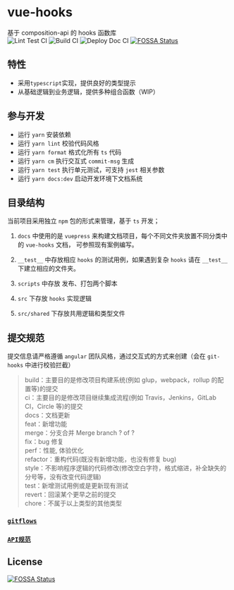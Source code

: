 # vue-hooks

基于 composition-api 的 hooks 函数库  
![Lint Test CI](https://github.com/xuguo-code/vue-hooks/workflows/Lint%20Test%20CI/badge.svg)
![Build CI](https://github.com/xuguo-code/vue-hooks/workflows/Build%20CI/badge.svg)
![Deploy Doc CI](https://github.com/xuguo-code/vue-hooks/workflows/Deploy%20Doc%20CI/badge.svg)
[![FOSSA Status](https://app.fossa.com/api/projects/git%2Bgithub.com%2Fxuguo-code%2Fvue-hooks.svg?type=shield)](https://app.fossa.com/projects/git%2Bgithub.com%2Fxuguo-code%2Fvue-hooks?ref=badge_shield)

## 特性

- 采用`typescript`实现，提供良好的类型提示
- 从基础逻辑到业务逻辑，提供多种组合函数（WIP）

## 参与开发

- 运行 `yarn` 安装依赖
- 运行 `yarn lint` 校验代码风格
- 运行 `yarn format` 格式化所有 `ts` 代码
- 运行 `yarn cm` 执行交互式 `commit-msg` 生成
- 运行 `yarn test` 执行单元测试，可支持 `jest` 相关参数
- 运行 `yarn docs:dev` 启动开发环境下文档系统

## 目录结构

当前项目采用独立 `npm` 包的形式来管理，基于 `ts` 开发；

1. `docs` 中使用的是 `vuepress` 来构建文档项目，每个不同文件夹放置不同分类中的 `vue-hooks` 文档，
   可参照现有案例编写。

2. `__test__` 中存放相应 `hooks` 的测试用例，如果遇到复杂 `hooks` 请在 `__test__` 下建立相应的文件夹。

3. `scripts` 中存放 发布、打包两个脚本

4. `src` 下存放 `hooks` 实现逻辑

5. `src/shared` 下存放共用逻辑和类型文件

## 提交规范

提交信息请严格遵循 `angular` 团队风格，通过交互式的方式来创建（会在 `git-hooks` 中进行校验拦截）

> build：主要目的是修改项目构建系统(例如 glup，webpack，rollup 的配置等)的提交  
> ci：主要目的是修改项目继续集成流程(例如 Travis，Jenkins，GitLab CI，Circle 等)的提交  
> docs：文档更新  
> feat：新增功能  
> merge：分支合并 Merge branch ? of ?  
> fix：bug 修复  
> perf：性能, 体验优化  
> refactor：重构代码(既没有新增功能，也没有修复 bug)  
> style：不影响程序逻辑的代码修改(修改空白字符，格式缩进，补全缺失的分号等，没有改变代码逻辑)  
> test：新增测试用例或是更新现有测试  
> revert：回滚某个更早之前的提交  
> chore：不属于以上类型的其他类型

### [`gitflows`](https://github.com/xuguo-code/vue-hooks/blob/master/.github/gitflows.md)

### [`API规范`](https://github.com/xuguo-code/vue-hooks/blob/master/.github/API.md)


## License
[![FOSSA Status](https://app.fossa.com/api/projects/git%2Bgithub.com%2Fxuguo-code%2Fvue-hooks.svg?type=large)](https://app.fossa.com/projects/git%2Bgithub.com%2Fxuguo-code%2Fvue-hooks?ref=badge_large)